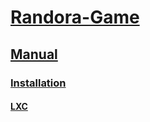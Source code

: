 # [Randora-Game](/README.md)

## [Manual](/manual/README.md)

### [Installation](/manual/installation/README.md)

#### [LXC](/manual/installation/lxc.md)
